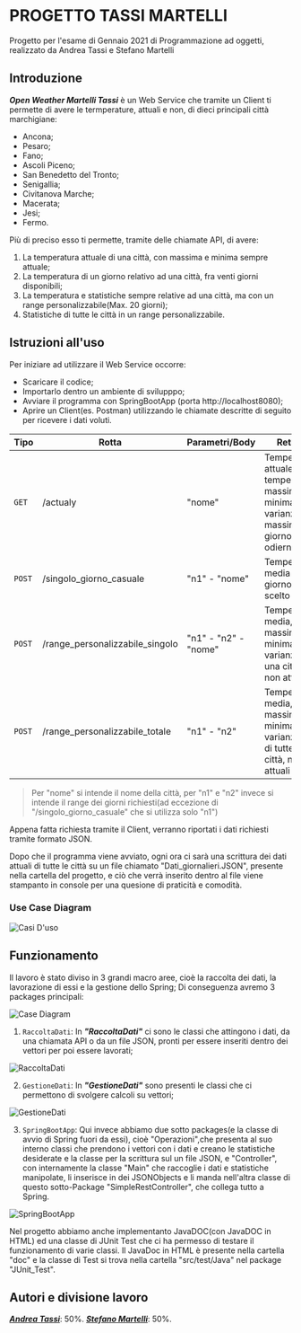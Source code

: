 # PROGETTO TASSI MARTELLI
Progetto per l'esame di Gennaio 2021 di Programmazione ad oggetti, realizzato da Andrea Tassi e Stefano Martelli

## Introduzione
_**Open Weather Martelli Tassi**_ è un Web Service che tramite un Client ti permette di avere le termperature, attuali e non, di dieci principali città marchigiane:
* Ancona;
* Pesaro;
* Fano;
* Ascoli Piceno;
* San Benedetto del Tronto;
* Senigallia;
* Civitanova Marche;
* Macerata;
* Jesi;
* Fermo.

Più di preciso esso ti permette, tramite delle chiamate API, di avere:
 1. La temperatura attuale di una città, con massima e minima sempre attuale;
 2. La temperatura di un giorno relativo ad una città, fra venti giorni disponibili;
 3. La temperatura e statistiche sempre relative ad una città, ma con un range personalizzabile(Max. 20 giorni);
 4. Statistiche di tutte le città in un range personalizzabile.

## Istruzioni all'uso
Per iniziare ad utilizzare il Web Service occorre:
* Scaricare il codice;
* Importarlo dentro un ambiente di svilupppo;
* Avviare il programma con SpringBootApp (porta http://localhost8080);
* Aprire un Client(es. Postman) utilizzando le chiamate descritte di seguito per ricevere i dati voluti.

Tipo | Rotta | Parametri/Body | Return
------------ | ------------- | ------------ | -------------
`GET` | /actualy | "nome" | Temperatura attuale. temperatura massima, minima e varianza massima del giorno odierno
`POST` | /singolo_giorno_casuale | "n1" - "nome"| Temperatura media del giorno scelto
`POST` | /range_personalizzabile_singolo | "n1" - "n2" - "nome" | Temperatura media, massima, minima e varianza di una città, non attuali 
`POST` | /range_personalizzabile_totale | "n1" - "n2" | Temperatura media, massima, minima e varianza ma di tutte le città, non attuali

> Per "nome" si intende il nome della città, per "n1" e "n2" invece si intende il range dei giorni richiesti(ad eccezione di "/singolo_giorno_casuale" che si utilizza solo "n1")

Appena fatta richiesta tramite il Client, verranno riportati i dati richiesti tramite formato JSON.


Dopo che il programma viene avviato, ogni ora ci sarà una scrittura dei dati attuali di tutte le città su un file chiamato "Dati_giornalieri.JSON", presente nella cartella del progetto, e ciò che verrà inserito dentro al file viene stampanto in console per una quesione di praticità e comodità.

### Use Case Diagram
![Casi D'uso](https://imagizer.imageshack.com/img924/2258/2S6Sms.jpg)



## Funzionamento
Il lavoro è stato diviso in 3 grandi macro aree, cioè la raccolta dei dati, la lavorazione di essi e la gestione dello Spring; Di conseguenza avremo 3 packages principali:

![Case Diagram](https://imagizer.imageshack.com/img922/8631/bRcwNQ.jpg)

 1. `RaccoltaDati`: In _**"RaccoltaDati"**_ ci sono le classi che attingono i dati, da una chiamata API o da un file JSON, pronti per essere inseriti dentro dei vettori per poi essere lavorati;

 ![RaccoltaDati](https://imagizer.imageshack.com/img923/4843/cBVwYL.jpg)
 
 2. `GestioneDati`:  In _**"GestioneDati"**_ sono presenti le classi che ci permettono di svolgere calcoli su vettori;
 
 ![GestioneDati](https://imagizer.imageshack.com/img924/828/NJIiIF.jpg)
 
 3. `SpringBootApp`: Qui invece abbiamo due sotto packages(e la classe di avvio di Spring fuori da essi), cioè "Operazioni",che presenta al suo interno classi che prendono i vettori con i dati e creano le statistiche desiderate e la classe per la scrittura sul un file JSON, e "Controller", con internamente la classe "Main" che raccoglie i dati e statistiche manipolate, li inserisce in dei JSONObjects e li manda nell'altra classe di questo sotto-Package "SimpleRestController", che collega tutto a Spring.
  
 ![SpringBootApp](https://imagizer.imageshack.com/img924/9144/ymLY9E.jpg)
 

Nel progetto abbiamo anche implementanto JavaDOC(con JavaDOC in HTML) ed una classe di JUnit Test che ci ha permesso di testare il funzionamento di varie classi. Il JavaDoc in HTML è presente nella cartella "doc" e la classe di Test si trova nella cartella "src/test/Java" nel package "JUnit_Test".




## Autori e divisione lavoro

[_**Andrea Tassi**_](https://github.com/GitAndreaHub): 50%.
[_**Stefano Martelli**_](https://github.com/Martelli00): 50%.
